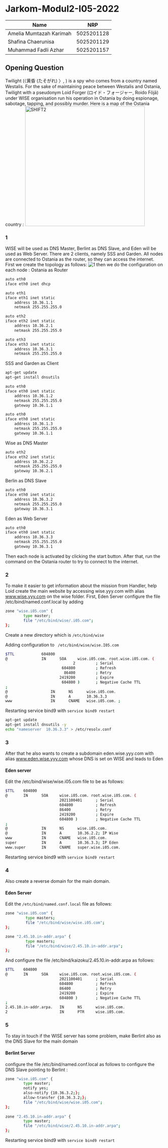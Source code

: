# Jarkom-Modul2-I05-2022
| Name | NRP |
| ------ | ------ |
| Amelia Mumtazah Karimah | 5025201128 |
| Shafina Chaerunisa | 5025201129 |
| Muhammad Fadli Azhar | 5025201157 |


## Opening Question
Twilight (〈黄昏 (たそがれ) 〉, <Tasogare>) is a spy who comes from a country named Westalis. For the sake of maintaining peace between Westalis and Ostania, Twilight with a pseudonym Loid Forger (ロイド・フォージャー, Roido Fōjā) under WISE organisation run his operation in Ostania by doing espionage, sabotage, tapping, and possibly murder. Here is a map of the Ostania country :
<img width="379" alt="SHIFT2" src="https://user-images.githubusercontent.com/112918215/198870259-df348889-f835-47be-ab4f-1c9d062f7c29.png">

### 1
WISE will be used as DNS Master, Berlint as DNS Slave, and Eden will be used as Web Server. There are 2 clients, namely SSS and Garden. All nodes are connected to Ostania as the router, so they can access the internet.
First we create the topology as follows:
![1](https://user-images.githubusercontent.com/112918215/198870379-1a22bd6e-a507-48b5-a621-226065b0ad38.jpg)
then we do the configuration on each node :
Ostania as Router
```bash
auto eth0
iface eth0 inet dhcp

auto eth1
iface eth1 inet static
    address 10.36.1.1
    netmask 255.255.255.0

auto eth2
iface eth2 inet static
    address 10.36.2.1
    netmask 255.255.255.0

auto eth3
iface eth3 inet static
    address 10.36.3.1
    netmask 255.255.255.0
 ```
SSS and Garden as Client
```bash
apt-get update         
apt-get install dnsutils 
``` 
```bash
auto eth0
iface eth0 inet static
    address 10.36.1.2
    netmask 255.255.255.0
    gateway 10.36.1.1
```  
```bash
auto eth0
iface eth0 inet static
    address 10.36.1.3
    netmask 255.255.255.0
    gateway 10.36.1.1
```
Wise as DNS Master
```bash
auto eth2
iface eth2 inet static
    address 10.36.2.2
    netmask 255.255.255.0
    gateway 10.36.2.1
```  
Berlin as DNS Slave
```bash
auto eth0
iface eth0 inet static
    address 10.36.3.2
    netmask 255.255.255.0
    gateway 10.36.3.1
``` 
Eden as Web Server
```bash
auto eth0
iface eth0 inet static
    address 10.36.3.3
    netmask 255.255.255.0
    gateway 10.36.3.1
```  
Then each node is activated by clicking the start button. After that, run the command on the Ostania router to try to connect to the internet.
### 2
To make it easier to get information about the mission from Handler, help Loid create the main website by accessing wise.yyy.com with alias www.wise.yyy.com on the wise folder.
First, Eden Server configure the file /etc/bind/named.conf.local by adding
```bash
zone "wise.i05.com" {  
        type master;  
        file "/etc/bind/wise/.i05.com";
};
```
Create a new directory which is ```/etc/bind/wise```

Adding configuration to ``` /etc/bind/wise/wise.I05.com```
    
```bash
$TTL            604800
@               IN      SOA     wise.i05.com. root.wise.i05.com. (
                              2         ; Serial
                         604800         ; Refresh
                          86400         ; Retry
                        2419200         ; Expire
                         604800 )       ; Negative Cache TTL
;
@                   IN      NS      wise.i05.com.
@                   IN      A       10.36.3.3
www                 IN      CNAME   wise.i05.com. ;
```
Restarting service bind9 with ```service bind9 restart```
```bash
apt-get update  
apt-get install dnsutils -y  
echo "nameserver  10.36.3.3" > /etc/resolv.conf  
```
### 3   
After that he also wants to create a subdomain eden.wise.yyy.com with alias www.eden.wise.yyy.com whose DNS is set on WISE and leads to Eden    
#### Eden server 
Edit the /etc/bind/wise/wise.i05.com file to be as follows: 
```bash
$TTL    604800  
@       IN      SOA     wise.i05.com. root.wise.i05.com. (  
                        2021100401      ; Serial
                        604800          ; Refresh
                        86400           ; Retry
                        2419200         ; Expire
                        604800 )        ; Negative Cache TTL
;
@               IN      NS      wise.i05.com.
@               IN      A       10.36.2.2; IP Wise
www             IN      CNAME   wise.i05.com.
super           IN      A       10.36.3.3; IP Eden
www.super       IN      CNAME   super.wise.i05.com.
```
Restarting service bind9 with ```service bind9 restart```    
### 4
Also create a reverse domain for the main domain.
#### Eden Server 
Edit the ```/etc/bind/named.conf.local``` file as follows:
```bash  
zone "wise.i05.com" {
         type masters;
         file "/etc/bind/wise/wise.i05.com";
};

zone "2.45.10.in-addr.arpa" {
         type masters;
         file "/etc/bind/wise/2.45.10.in-addr.arpa";
};    
```    
And configure the file /etc/bind/kaizoku/2.45.10.in-addr.arpa as follows:    
```bash     
$TTL    604800  
@       IN      SOA     wise.i05.com. root.wise.i05.com. (
                        2021100401      ; Serial
                        604800          ; Refresh
                        86400           ; Retry
                        2419200         ; Expire
                        604800 )        ; Negative Cache TTL
;
2.45.10.in-addr.arpa.   IN      NS      wise.i05.com.
2                       IN      PTR     wise.i05.com.    
```    
    
### 5 
To stay in touch if the WISE server has some problem, make Berlint also as the DNS Slave for the main domain 
#### Berlint Server
configure the file /etc/bind/named.conf.local as follows to configure the DNS Slave pointing to Berlint :
```bash     
zone "wise.i05.com" {  
        type master;
        notify yes;
        also-notify {10.36.3.2;};  
        allow-transfer {10.36.3.2;}; 
        file "/etc/bind/wise/wise.i05.com";
};
  
zone "2.45.10.in-addr.arpa" {
        type master;
        file "/etc/bind/wise/2.45.10.in-addr.arpa";
};
```    
Restarting service bind9 with ```service bind9 restart```     
    
    
    
    
    
